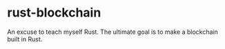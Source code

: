 # rust-blockchain
An excuse to teach myself Rust. The ultimate goal is to make a blockchain built in Rust.
